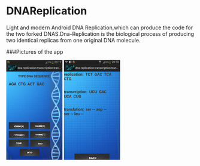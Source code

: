 DNAReplication
==================


Light and modern Android DNA Replication,which can produce the code for the two forked DNAS.Dna-Replication is the biological process of producing two identical replicas from one original DNA molecule.

###Pictures of the app

![Image](https://github.com/PantelisIoannou/images/blob/master/Screenshot_2015-05-13-20-17-43.png)
![Image](https://github.com/PantelisIoannou/images/blob/master/Screenshot_2015-05-13-20-30-14.png)




